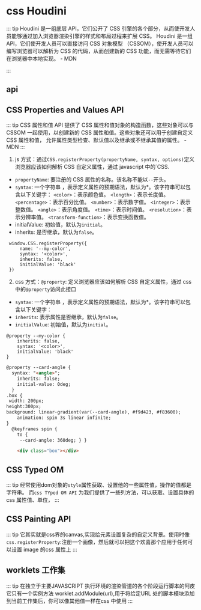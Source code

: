 # css Houdini

::: tip
Houdini 是一组底层 API，它们公开了 CSS 引擎的各个部分，从而使开发人员能够通过加入浏览器渲染引擎的样式和布局过程来扩展 CSS。 Houdini 是一组 API，它们使开发人员可以直接访问 CSS 对象模型 （CSSOM），使开发人员可以编写浏览器可以解析为 CSS 的代码，从而创建新的 CSS 功能，而无需等待它们在浏览器中本地实现。 - MDN

:::

## api

## CSS Properties and Values API

::: tip
CSS 属性和值 API 提供了 CSS 属性和值对象的构造函数，这些对象可以与 CSSOM 一起使用，以创建新的 CSS 属性和值。这些对象还可以用于创建自定义 CSS 属性和值， 允许属性类型检查、默认值以及继承或不继承其值的属性。 - MDN
:::

1. js 方式：通过`CSS.registerProperty(propertyName, syntax, options)`定义浏览器应该如何解析 CSS 自定义属性，通过 javascript 中的`CSS.

- `propertyName`: 要注册的 CSS 属性的名称。该名称不能以`--`开头。
- `syntax`: 一个字符串 ，表示定义属性的预期语法，默认为\*。该字符串可以包含以下关键字：
  `<color>`：表示颜色值。
  `<length>`：表示长度值。
  `<percentage>`：表示百分比值。
  `<number>`：表示数字值。
  `<integer>`：表示整数值。
  `<angle>`：表示角度值。
  `<time>`：表示时间值。
  `<resolution>`：表示分辨率值。
  `<transform-function>`：表示变换函数值。
- initialValue: 初始值，默认为`initial`。
- inherits: 是否继承，默认为`false`。

```
 window.CSS.registerProperty({
     name: '--my-color',
     syntax: '<color>',
     inherits: false,
     initialValue: 'black'
 })
```

2. css 方式：`@property`: 定义浏览器应该如何解析 CSS 自定义属性，通过 css 中的`@property`访问此接口

- `syntax`: 一个字符串 ，表示定义属性的预期语法，默认为\*。该字符串可以包含以下关键字：
- `inherits`: 表示属性是否继承，默认为`false`。
- `initialValue`: 初始值，默认为`initial`。

```
@property --my-color {
    inherits: false,
    syntax: '<color>',
    initialValue: 'black'
}
```

```html
@property --card-angle {
  syntax: "<angle>"; 
    inherits: false;
    initial-value: 0deg; 
  } 
.box {
 width: 200px;
height:300px; 
background: linear-gradient(var(--card-angle), #f9d423, #f83600);
	animation: spin 3s linear infinite;
} 
  @keyframes spin { 
    to { 
	 --card-angle: 360deg; } }

	<div class="box"></div>
```

## CSS Typed OM

::: tip
经常使用dom对象的`style`属性获取、设置他的一些属性值，操作的值都是字符串。
而`css TYped OM API` 为我们提供了一些列方法，可以获取、设置具体的css 属性值、单位，
:::


## CSS Painting API 

::: tip
 它其实就是css界的canvas,实现给元素设置复杂的自定义背景。使用时像 `css.registerProperty`:注册一个画像，然后就可以把这个欢喜那个应用于任何可以设置 image 的css 属性上
:::

## worklets 工作集

::: tip
  在独立于主要JAVASCRIPT 执行环境的渲染管道的各个阶段运行脚本的阿皮
  它只有一个实例方法 worklet.addModule(url),用于将给定URL 处的脚本模块添加到当前工作集后，你可以像其他值一样在css 中使用
:::


